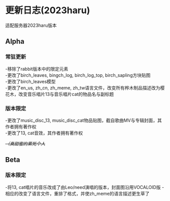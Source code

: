 # 更新日志(2023haru)

适配服务器2023haru版本

## Alpha

### 常驻更新

-移除了rabbit版本中的限定元素  
-更改了birch_leaves, bingch_log, birch_log_top, birch_sapling方块贴图  
-更改了birch_leaves模型  
-更改了en_us, zh_cn, zh_meme, zh_tw语言文件，改变所有桦木制品描述改为樱花木，改变音乐唱片13与音乐唱片cat的物品名与副标题

### 版本限定

-更改了music_disc_13, music_disc_cat物品贴图，截自歌曲MV与专辑封面，其作者拥有著作权  
-更改了13, cat音效，其作者拥有著作权  

*<del>（真甜蜜的累死个人</del>*

## Beta

### 版本限定

-将13, cat唱片的音乐改成了由Leo/need演唱的版本，封面图沿用VOCALOID版
-相应的改变了语言文件，重排了格式，并使zh_meme的语言描述更生草了
